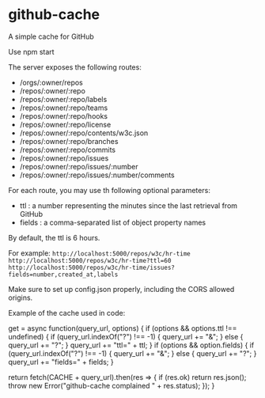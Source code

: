 # github-cache

A simple cache for GitHub

Use npm start

The server exposes the following routes:
- /orgs/:owner/repos
- /repos/:owner/:repo
- /repos/:owner/:repo/labels
- /repos/:owner/:repo/teams
- /repos/:owner/:repo/hooks
- /repos/:owner/:repo/license
- /repos/:owner/:repo/contents/w3c.json
- /repos/:owner/:repo/branches
- /repos/:owner/:repo/commits
- /repos/:owner/:repo/issues
- /repos/:owner/:repo/issues/:number
- /repos/:owner/:repo/issues/:number/comments

For each route, you may use th following optional parameters:
- ttl : a number representing the minutes since the last retrieval from GitHub
- fields : a comma-separated list of object property names

By default, the ttl is 6 hours.

For example:
``
  http://localhost:5000/repos/w3c/hr-time
  http://localhost:5000/repos/w3c/hr-time?ttl=60
  http://localhost:5000/repos/w3c/hr-time/issues?fields=number,created_at,labels
``

Make sure to set up config.json properly, including the CORS allowed origins.

Example of the cache used in code:

get = async function(query_url, options) {
  if (options && options.ttl !== undefined) {
    if (query_url.indexOf("?") !== -1) {
      query_url += "&";
    } else {
      query_url += "?";
    }
    query_url += "ttl=" + ttl;
  }
  if (options && option.fields) {
    if (query_url.indexOf("?") !== -1) {
      query_url += "&";
    } else {
      query_url += "?";
    }
    query_url += "fields=" + fields;
  }

  return fetch(CACHE + query_url).then(res => {
    if (res.ok) return res.json();
    throw new Error("github-cache complained " + res.status);
  });
}